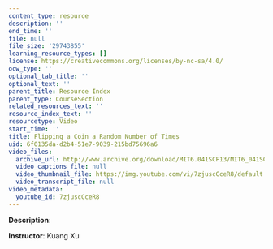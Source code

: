 ```yaml
---
content_type: resource
description: ''
end_time: ''
file: null
file_size: '29743855'
learning_resource_types: []
license: https://creativecommons.org/licenses/by-nc-sa/4.0/
ocw_type: ''
optional_tab_title: ''
optional_text: ''
parent_title: Resource Index
parent_type: CourseSection
related_resources_text: ''
resource_index_text: ''
resourcetype: Video
start_time: ''
title: Flipping a Coin a Random Number of Times
uid: 6f0135da-d2b4-51e7-9039-215bd75696a6
video_files:
  archive_url: http://www.archive.org/download/MIT6.041SCF13/MIT6_041SCF13_No_16_Ch1_FlipCoinRandomNumber_300k.mp4
  video_captions_file: null
  video_thumbnail_file: https://img.youtube.com/vi/7zjuscCceR8/default.jpg
  video_transcript_file: null
video_metadata:
  youtube_id: 7zjuscCceR8
---
```


**Description**:

**Instructor**: Kuang Xu

